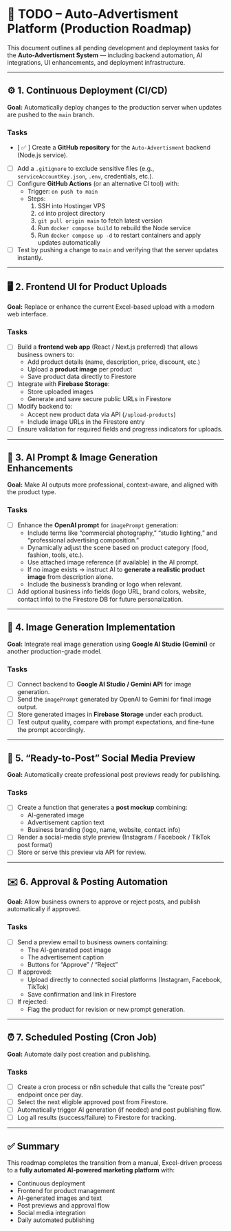 # 🧩 TODO – Auto-Advertisment Platform (Production Roadmap)

This document outlines all pending development and deployment tasks for the **Auto-Advertisment System** — including backend automation, AI integrations, UI enhancements, and deployment infrastructure.

---

## ⚙️ 1. Continuous Deployment (CI/CD)

**Goal:** Automatically deploy changes to the production server when updates are pushed to the `main` branch.

### Tasks
- [ ✅ ] Create a **GitHub repository** for the `Auto-Advertisment` backend (Node.js service).  
- [ ] Add a `.gitignore` to exclude sensitive files (e.g., `serviceAccountKey.json`, `.env`, credentials, etc.).
- [ ] Configure **GitHub Actions** (or an alternative CI tool) with:
  - Trigger: `on push to main`
  - Steps:
    1. SSH into Hostinger VPS  
    2. `cd` into project directory  
    3. `git pull origin main` to fetch latest version  
    4. Run `docker compose build` to rebuild the Node service  
    5. Run `docker compose up -d` to restart containers and apply updates automatically
- [ ] Test by pushing a change to `main` and verifying that the server updates instantly.

---

## 🖥️ 2. Frontend UI for Product Uploads

**Goal:** Replace or enhance the current Excel-based upload with a modern web interface.

### Tasks
- [ ] Build a **frontend web app** (React / Next.js preferred) that allows business owners to:
  - Add product details (name, description, price, discount, etc.)
  - Upload a **product image** per product
  - Save product data directly to Firestore
- [ ] Integrate with **Firebase Storage**:
  - Store uploaded images  
  - Generate and save secure public URLs in Firestore
- [ ] Modify backend to:
  - Accept new product data via API (`/upload-products`)
  - Include image URLs in the Firestore entry
- [ ] Ensure validation for required fields and progress indicators for uploads.

---

## 🧠 3. AI Prompt & Image Generation Enhancements

**Goal:** Make AI outputs more professional, context-aware, and aligned with the product type.

### Tasks
- [ ] Enhance the **OpenAI prompt** for `imagePrompt` generation:
  - Include terms like “commercial photography,” “studio lighting,” and “professional advertising composition.”
  - Dynamically adjust the scene based on product category (food, fashion, tools, etc.).
  - Use attached image reference (if available) in the AI prompt.
  - If no image exists → instruct AI to **generate a realistic product image** from description alone.
  - Include the business’s branding or logo when relevant.
- [ ] Add optional business info fields (logo URL, brand colors, website, contact info) to the Firestore DB for future personalization.

---

## 🎨 4. Image Generation Implementation

**Goal:** Integrate real image generation using **Google AI Studio (Gemini)** or another production-grade model.

### Tasks
- [ ] Connect backend to **Google AI Studio / Gemini API** for image generation.
- [ ] Send the `imagePrompt` generated by OpenAI to Gemini for final image output.
- [ ] Store generated images in **Firebase Storage** under each product.
- [ ] Test output quality, compare with prompt expectations, and fine-tune the prompt accordingly.

---

## 📱 5. “Ready-to-Post” Social Media Preview

**Goal:** Automatically create professional post previews ready for publishing.

### Tasks
- [ ] Create a function that generates a **post mockup** combining:
  - AI-generated image  
  - Advertisement caption text  
  - Business branding (logo, name, website, contact info)
- [ ] Render a social-media style preview (Instagram / Facebook / TikTok post format)
- [ ] Store or serve this preview via API for review.

---

## ✉️ 6. Approval & Posting Automation

**Goal:** Allow business owners to approve or reject posts, and publish automatically if approved.

### Tasks
- [ ] Send a preview email to business owners containing:
  - The AI-generated post image
  - The advertisement caption
  - Buttons for “Approve” / “Reject”
- [ ] If approved:
  - Upload directly to connected social platforms (Instagram, Facebook, TikTok)
  - Save confirmation and link in Firestore
- [ ] If rejected:
  - Flag the product for revision or new prompt generation.

---

## ⏰ 7. Scheduled Posting (Cron Job)

**Goal:** Automate daily post creation and publishing.

### Tasks
- [ ] Create a cron process or n8n schedule that calls the “create post” endpoint once per day.
- [ ] Select the next eligible approved post from Firestore.
- [ ] Automatically trigger AI generation (if needed) and post publishing flow.
- [ ] Log all results (success/failure) to Firestore for tracking.

---

## ✅ Summary

This roadmap completes the transition from a manual, Excel-driven process to a **fully automated AI-powered marketing platform** with:
- Continuous deployment  
- Frontend for product management  
- AI-generated images and text  
- Post previews and approval flow  
- Social media integration  
- Daily automated publishing  
